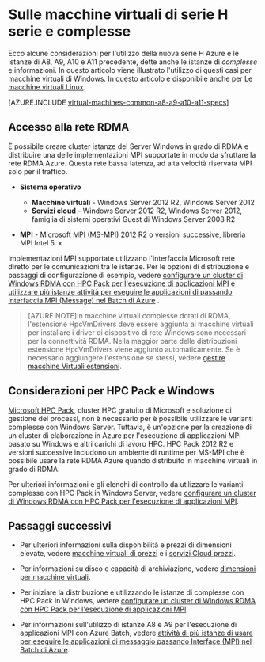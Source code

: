 <properties
 pageTitle="Sulle macchine virtuali complesse con Windows | Microsoft Azure"
 description="Ottenere informazioni di base e considerazioni utilizzando le dimensioni di complesse H serie e A8, A9, A10 e A11 Azure per i servizi cloud e macchine virtuali di Windows"
 services="virtual-machines-windows, cloud-services"
 documentationCenter=""
 authors="dlepow"
 manager="timlt"
 editor=""
 tags="azure-resource-manager,azure-service-management"/>
<tags
ms.service="virtual-machines-windows"
 ms.devlang="na"
 ms.topic="article"
 ms.tgt_pltfrm="vm-windows"
 ms.workload="infrastructure-services"
 ms.date="09/21/2016"
 ms.author="danlep"/>

# <a name="about-h-series-and-compute-intensive-a-series-vms"></a>Sulle macchine virtuali di serie H serie e complesse

Ecco alcune considerazioni per l'utilizzo della nuova serie H Azure e le istanze di A8, A9, A10 e A11 precedente, dette anche le istanze di *complesse* e informazioni. In questo articolo viene illustrato l'utilizzo di questi casi per macchine virtuali di Windows. In questo articolo è disponibile anche per [Le macchine virtuali Linux](virtual-machines-linux-a8-a9-a10-a11-specs.md).


[AZURE.INCLUDE [virtual-machines-common-a8-a9-a10-a11-specs](../../includes/virtual-machines-common-a8-a9-a10-a11-specs.md)]

## <a name="access-to-the-rdma-network"></a>Accesso alla rete RDMA

È possibile creare cluster istanze del Server Windows in grado di RDMA e distribuire una delle implementazioni MPI supportate in modo da sfruttare la rete RDMA Azure. Questa rete bassa latenza, ad alta velocità riservata MPI solo per il traffico.

* **Sistema operativo**
    * **Macchine virtuali** - Windows Server 2012 R2, Windows Server 2012
    * **Servizi cloud** - Windows Server 2012 R2, Windows Server 2012, famiglia di sistemi operativi Guest di Windows Server 2008 R2

* **MPI** - Microsoft MPI (MS-MPI) 2012 R2 o versioni successive, libreria MPI Intel 5. x

Implementazioni MPI supportate utilizzano l'interfaccia Microsoft rete diretto per le comunicazioni tra le istanze. Per le opzioni di distribuzione e passaggi di configurazione di esempio, vedere [configurare un cluster di Windows RDMA con HPC Pack per l'esecuzione di applicazioni MPI](virtual-machines-windows-classic-hpcpack-rdma-cluster.md) e [utilizzare più istanze attività per eseguire le applicazioni di passando interfaccia MPI (Message) nel Batch di Azure](../batch/batch-mpi.md) .


>[AZURE.NOTE]In macchine virtuali complesse dotati di RDMA, l'estensione HpcVmDrivers deve essere aggiunta ai macchine virtuali per installare i driver di dispositivo di rete Windows sono necessari per la connettività RDMA. Nella maggior parte delle distribuzioni estensione HpcVmDrivers viene aggiunto automaticamente. Se è necessario aggiungere l'estensione se stessi, vedere [gestire macchine Virtuali estensioni](virtual-machines-windows-classic-manage-extensions.md).

## <a name="considerations-for-hpc-pack-and-windows"></a>Considerazioni per HPC Pack e Windows

[Microsoft HPC Pack](https://technet.microsoft.com/library/jj899572.aspx), cluster HPC gratuito di Microsoft e soluzione di gestione dei processi, non è necessario per è possibile utilizzare le varianti complesse con Windows Server. Tuttavia, è un'opzione per la creazione di un cluster di elaborazione in Azure per l'esecuzione di applicazioni MPI basato su Windows e altri carichi di lavoro HPC. HPC Pack 2012 R2 e versioni successive includono un ambiente di runtime per MS-MPI che è possibile usare la rete RDMA Azure quando distribuito in macchine virtuali in grado di RDMA.

Per ulteriori informazioni e gli elenchi di controllo da utilizzare le varianti complesse con HPC Pack in Windows Server, vedere [configurare un cluster di Windows RDMA con HPC Pack per l'esecuzione di applicazioni MPI](virtual-machines-windows-classic-hpcpack-rdma-cluster.md).




## <a name="next-steps"></a>Passaggi successivi

* Per ulteriori informazioni sulla disponibilità e prezzi di dimensioni elevate, vedere [macchine virtuali di prezzi](https://azure.microsoft.com/pricing/details/virtual-machines/#Windows) e i [servizi Cloud prezzi](https://azure.microsoft.com/pricing/details/cloud-services/).

* Per informazioni su disco e capacità di archiviazione, vedere [dimensioni per macchine virtuali](virtual-machines-linux-sizes.md).

* Per iniziare la distribuzione e utilizzando le istanze di complesse con HPC Pack in Windows, vedere [configurare un cluster di Windows RDMA con HPC Pack per l'esecuzione di applicazioni MPI](virtual-machines-windows-classic-hpcpack-rdma-cluster.md).

* Per informazioni sull'utilizzo di istanze A8 e A9 per l'esecuzione di applicazioni MPI con Azure Batch, vedere [attività di più istanze di usare per eseguire le applicazioni di messaggio passando Interface (MPI) nel Batch di Azure](../batch/batch-mpi.md).

